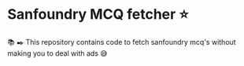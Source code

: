 # Sanfoundry MCQ fetcher :star:

:books: :black_nib: This repository contains code to fetch sanfoundry mcq's without making you to deal with ads :sweat_smile:


